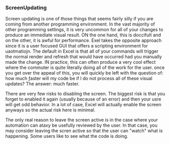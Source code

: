 ### ScreenUpdating

Screen updating is one of those things that seems fairly silly if you are coming from another programming environment. In the vast majority of other programming settings, it is very uncommon for all of your changes to produce an immediate visual result. ON the one hand, this is doccifult and on the other, it is awful for performance. Exel takes the opposite approach since it is a user focused GUI that offers a scripting environment for uaotmatiojn. The default in Excel is that all of your commands will trigger the normal render and refresh that would have occurred had you manually made the change. IN practice, this can often produce a very cool effect where the commuter is quite literally doing all of the work for the user. once you get over the appeal of this, you will quickly be left with the question of: how much ƒaster will my code be if I do not process all of these visual updates? The answer: much faster.

There are very few risks to disabling the screen. The biggest risk is that you forget to enabled it again (usually because of an error) and then your usre will get odd behavior. In a lot of case, Excel will actually enable the screen anyways so the actual risk here is minimal.

The only real reason to leave the screen active is in the case where your automation can ataxy be usefully reviewed by the user. In that case, you may consider leaving the scren active so that the user can "watch" what is happening. Some users like to see what the code is doing.
